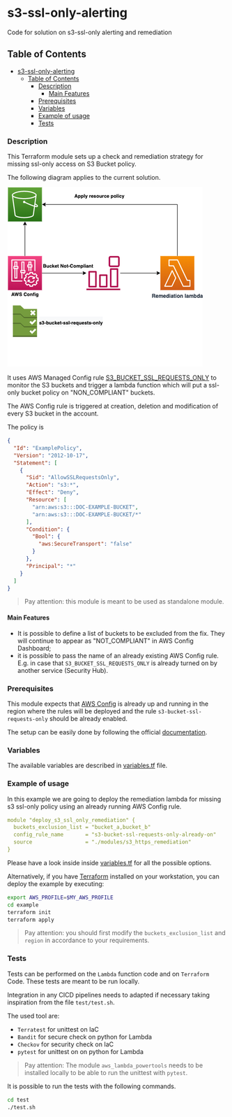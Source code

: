 # s3-ssl-only-alerting

Code for solution on s3-ssl-only alerting and remediation

## Table of Contents

- [s3-ssl-only-alerting](#s3-ssl-only-alerting)
  - [Table of Contents](#table-of-contents)
    - [Description](#description)
      - [Main Features](#main-features)
    - [Prerequisites](#prerequisites)
    - [Variables](#variables)
    - [Example of usage](#example-of-usage)
    - [Tests](#tests)

### Description

This Terraform module sets up a check and remediation strategy for missing ssl-only access on S3 Bucket policy.

The following diagram applies to the current solution.

![Diagram](.img/s3-ssl-only-diagram.png)

It uses AWS Managed Config rule [S3_BUCKET_SSL_REQUESTS_ONLY](https://docs.aws.amazon.com/config/latest/developerguide/s3-bucket-ssl-requests-only.html) to monitor the S3 buckets and trigger a lambda function which will put a ssl-only bucket policy
on "NON_COMPLIANT" buckets.

The AWS Config rule is triggered at creation, deletion and modification of every S3 bucket in the account.

The policy is

```json
{
  "Id": "ExamplePolicy",
  "Version": "2012-10-17",
  "Statement": [
    {
      "Sid": "AllowSSLRequestsOnly",
      "Action": "s3:*",
      "Effect": "Deny",
      "Resource": [
        "arn:aws:s3:::DOC-EXAMPLE-BUCKET",
        "arn:aws:s3:::DOC-EXAMPLE-BUCKET/*"
      ],
      "Condition": {
        "Bool": {
          "aws:SecureTransport": "false"
        }
      },
      "Principal": "*"
    }
  ]
}
```

> Pay attention:
this module is meant to be used as standalone module.

#### Main Features

- It is possible to define a list of buckets to be excluded from the fix.
  They will continue to appear as "NOT_COMPLIANT" in AWS Config Dashboard;
- it is possible to pass the name of an already existing AWS Config rule. E.g. in case that `S3_BUCKET_SSL_REQUESTS_ONLY` is already turned on by another service (Security Hub).

### Prerequisites

This module expects that [AWS Config](https://aws.amazon.com/config/) is already up and running in the region where
the rules will be deployed and the rule `s3-bucket-ssl-requests-only` should be already enabled.

The setup can be easily done by following the official [documentation](https://docs.aws.amazon.com/config/latest/developerguide/setting-up-aws-config-rules-with-console.html).

### Variables

The available variables are described in [variables.tf](./variables.tf) file.

### Example of usage

In this example we are going to deploy the remediation lambda for missing s3 ssl-only policy
using an already running AWS Config rule.

```yaml
module "deploy_s3_ssl_only_remediation" {
  buckets_exclusion_list = "bucket_a,bucket_b"
  config_rule_name       = "s3-bucket-ssl-requests-only-already-on"
  source                 = "./modules/s3_https_remediation"
}
```

Please have a look inside inside [variables.tf](./variables.tf) for all the possible options.

Alternatively, if you have [Terraform](https://www.terraform.io/) installed on your workstation, you can deploy the example by executing:

```bash
export AWS_PROFILE=$MY_AWS_PROFILE
cd example
terraform init
terraform apply
```

> Pay attention:
you should first modify the `buckets_exclusion_list` and `region` in accordance to your requirements.

### Tests

Tests can be performed on the `Lambda` function code and on `Terraform` Code.
These tests are meant to be run locally.

Integration in any CICD pipelines needs to adapted if necessary taking inspiration from the file `test/test.sh`.

The used tool are:

- `Terratest` for unittest on IaC
- `Bandit` for secure check on python for Lambda
- `Checkov` for security check on IaC
- `pytest` for unittest on on python for Lambda

> Pay attention:
The module `aws_lambda_powertools` needs to be installed locally to be able to run the unittest with `pytest`.

It is possible to run the tests with the following commands.

```sh
cd test
./test.sh
```
